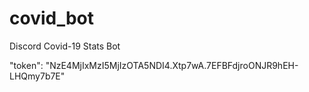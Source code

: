 # covid_bot
Discord Covid-19 Stats Bot

"token": "NzE4MjIxMzI5MjIzOTA5NDI4.Xtp7wA.7EFBFdjroONJR9hEH-LHQmy7b7E"